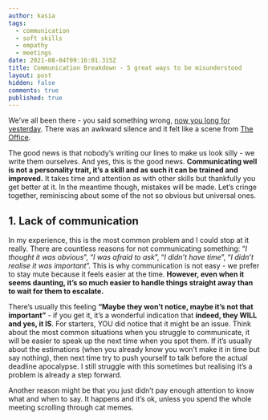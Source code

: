 ```yaml
---
author: kasia
tags:
  - communication
  - soft skills
  - empathy
  - meetings
date: 2021-08-04T09:16:01.315Z
title: Communication Breakdown - 5 great ways to be misunderstood
layout: post
hidden: false
comments: true
published: true
---
```

We’ve all been there - you said something wrong, [now you long for yesterday](https://www.youtube.com/watch?v=NrgmdOz227I). There was an awkward silence and it felt like a scene from [The Office](https://www.imdb.com/title/tt0386676/).

The good news is that nobody’s writing our lines to make us look silly - we write them ourselves. And yes, this is the good news. **Communicating well is not a personality trait, it’s a skill and as such it can be trained and improved.** It takes time and attention as with other skills but thankfully you get better at it. In the meantime though, mistakes will be made. Let’s cringe together, reminiscing about some of the not so obvious but universal ones.

## **1. Lack of communication**

In my experience, this is the most common problem and I could stop at it really. There are countless reasons for not communicating something: “*I thought it was obvious*”, “*I was afraid to ask*”, “*I didn’t have time*”, “*I didn’t realise it was important*”. This is why communication is not easy - we prefer to stay mute because it feels easier at the time. **However, even when it seems daunting, it’s so much easier to handle things straight away than to wait for them to escalate.**

There’s usually this feeling **“Maybe they won’t notice, maybe it’s not that important”** - if you get it, it’s a wonderful indication that **indeed, they WILL and yes, it IS**. For starters, YOU did notice that it might be an issue. Think about the most common situations when you struggle to communicate, it will be easier to speak up the next time when you spot them. If it’s usually about the estimations (when you already know you won’t make it in time but say nothing), then next time try to push yourself to talk before the actual deadline apocalypse. I still struggle with this sometimes but realising it’s a problem is already a step forward.  

Another reason might be that you just didn’t pay enough attention to know what and when to say. It happens and it’s ok, unless you spend the whole meeting scrolling through cat memes.